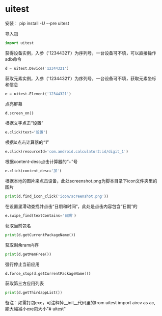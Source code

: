 # uitest

安装：
pip install -U --pre uitest

导入包
```python
import uitest
```

获得设备实例，入参（'12344321'）为序列号，一台设备可不填，可以直接操作adb命令
```python
d = uitest.Device('12344321')
```

获取元素实例，入参（'12344321'）为序列号，一台设备可不填，获取元素坐标和信息
```python
e = uitest.Element('12344321')
```

点亮屏幕

```python
d.screen_on()
```

根据文字点击“设置”

```python
e.click(text='设置')
```

根据id点击计算器的“1”

```python
e.click(resourceId='com.android.calculator2:id/digit_1')
```

根据content-desc点击计算器的“+”号

```python
e.click(content_desc='加')
```

根据本地的图片来点击设备，此处screenshot.png为脚本目录下icon文件夹里的图片
```python
print(d.find_icon_click('icon/screenshot.png'))
```

在设置里滑动查找并点击“日期和时间”，此处是点击内容包含“日期”的

```python
e.swipe_find(textContains='日期')
```

获取当前包名
```python
print(d.getCurrentPackageName())
```

获取剩余ram内存
```python
print(d.getMemFree())
```

强行停止当前应用
```python
d.force_stop(d.getCurrentPackageName())
```

获取第三方应用列表
```python
print(d.getThirdappList())
```
备注：如需打包exe，可注释掉__init__代码里的from uitest import aircv as ac, 能大幅减小exe包大小"# uitest" 
